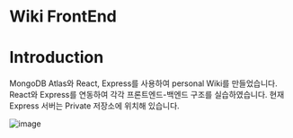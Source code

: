 # Wiki FrontEnd

# Introduction
MongoDB Atlas와 React, Express를 사용하여 personal Wiki를 만들었습니다.
React와 Express를 연동하여 각각 프론트엔드-백엔드 구조를 실습하였습니다.
현재 Express 서버는 Private 저장소에 위치해 있습니다.

![image](https://github.com/user-attachments/assets/660aa306-df61-4158-b19a-483481dccb31)
